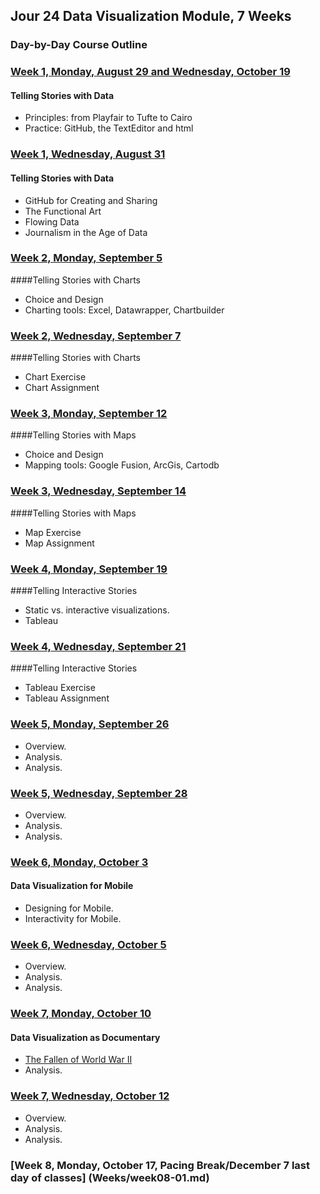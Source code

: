 ## Jour 24 Data Visualization Module, 7 Weeks

### Day-by-Day Course Outline

### [Week 1, Monday, August 29 and Wednesday, October 19](Weeks/week01-01.md)

#### Telling Stories with Data
- Principles: from Playfair to Tufte to Cairo
- Practice: GitHub, the TextEditor and html

### [Week 1, Wednesday, August 31](Weeks/week01-02.md)

#### Telling Stories with Data
- GitHub for Creating and Sharing
- The Functional Art
- Flowing Data
- Journalism in the Age of Data

### [Week 2, Monday, September 5](Weeks/week02-01.md)

####Telling Stories with Charts
- Choice and Design
- Charting tools: Excel, Datawrapper, Chartbuilder

### [Week 2, Wednesday, September 7](Weeks/week02-02.md)

####Telling Stories with Charts
- Chart Exercise
- Chart Assignment

### [Week 3, Monday, September 12](Weeks/week03-01.md)

####Telling Stories with Maps
- Choice and Design
- Mapping tools: Google Fusion, ArcGis, Cartodb

### [Week 3, Wednesday, September 14](Weeks/week03-02.md)

####Telling Stories with Maps
- Map Exercise
- Map Assignment

### [Week 4, Monday, September 19](Weeks/week04-01.md)

####Telling Interactive Stories
- Static vs. interactive visualizations.
- Tableau

### [Week 4, Wednesday, September 21](Weeks/week04-02.md)

####Telling Interactive Stories
- Tableau Exercise
- Tableau Assignment

### [Week 5, Monday, September 26](Weeks/week05-01.md)

- Overview.
- Analysis.
- Analysis.

### [Week 5, Wednesday, September 28](Weeks/week05-02.md)

- Overview.
- Analysis.
- Analysis.

### [Week 6, Monday, October 3](Weeks/week06-01.md)

#### Data Visualization for Mobile
- Designing for Mobile.
- Interactivity for Mobile.

### [Week 6, Wednesday, October 5](Weeks/week06-02.md)

- Overview.
- Analysis.
- Analysis.

### [Week 7, Monday, October 10](Weeks/week07-01.md)

#### Data Visualization as Documentary
- [The Fallen of World War II](http://www.fallen.io/ww2/)
- Analysis.

### [Week 7, Wednesday, October 12](Weeks/week07-02.md)

- Overview.
- Analysis.
- Analysis.

### [Week 8, Monday, October 17, Pacing Break/December 7 last day of classes] (Weeks/week08-01.md)
